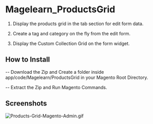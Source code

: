 # Magelearn_ProductsGrid

1. Display the products grid in the tab section for edit form data.

2. Create a tag and category on the fly from the edit form.

3. Display the Custom Collection Grid on the form widget.

## How to Install
-- Download the Zip and Create a folder inside app/code/Magelearn/ProductsGrid in your Magento Root Directory.

-- Extract the Zip and Run Magento Commands.

## Screenshots

![Products-Grid-Magento-Admin.gif](https://github.com/vijayrami/Magelearn_ProductsGrid/blob/main/Posts%20_%20Magento%20Admin.gif)
